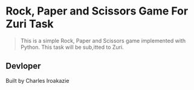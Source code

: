 # Rock, Paper and Scissors Game For Zuri Task

> This is a simple Rock, Paper and Scissors game implemented with Python. This task will be sub,itted to Zuri.

## Devloper

Built by Charles Iroakazie

